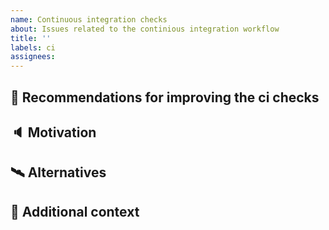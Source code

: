 ```yaml
---
name: Continuous integration checks
about: Issues related to the continious integration workflow
title: ''
labels: ci
assignees:
---
```


## 🚀 Recommendations for improving the ci checks

<!-- A clear and concise description of the proposal. -->

## 🔈 Motivation

<!-- Please describe the motivation for this proposal. -->

## 🛰 Alternatives

<!-- A clear and concise description of any alternative solutions you've considered. -->

## 📎 Additional context

<!-- Add any other context or screenshots about the proposal request here. -->
